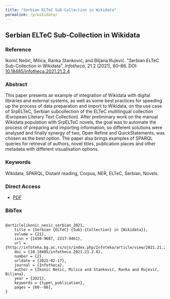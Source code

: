 ```yaml
---
title: "Serbian ELTeC Sub-Collection in Wikidata"
permalink: /p/wikidata/
---
```


<meta name="citation_title" content="Serbian ELTeC Sub-Collection in Wikidata">
<meta name="citation_author" content="Milica Ikonić Nešić">
<meta name="citation_author" content="Ranka Stanković">
<meta name="citation_author" content="Biljana Rujević">
<meta name="citation_publication_date" content="2021">
<meta name="citation_journal_name" content="Infotheca - Journal for Digital Humanities">
<meta name="citattion_journal_issue" content="21.2">

## Serbian ELTeC Sub-Collection in Wikidata

### Reference

Ikonić Nešić, Milica, Ranka Stanković, and Biljana Rujević. "Serbian ELTeC Sub-Collection in Wikidata", _Infotheca_, 21.2 (2021), 60–86. DOI: [10.18485/infotheca.2021.21.2.4](https://doi.org/10.18485/infotheca.2021.21.2.4)

### Abstract

This paper presents an example of integration of Wikidata with digital libraries and external systems, as well as some best practices for speeding up the process of data preparation and import to Wikidata, on the use case of SrpELTeC, Serbian subcollection of the ELTeC multilingual collection (European Literary
Text Collection). After preliminary work on the manual Wikidata population with SrpELTeC novels, the goal was to automate the process of preparing and importing
information, so different solutions were analysed and finally synergy of two, Open Refine and QuickStatements, was chosen as the best option. The paper also brings
examples of SPARQL queries for retrieval of authors, novel titles, publication places and other metadata with different visualisation options.

### Keywords

Wikidata, SPARQL, Distant reading, Corpus, NER, ELTeC, Serbian, Novels.

### Direct Access

- [PDF](https://github.com/distantreading/compendium/blob/main/f/wikidata.pdf)

### BibTex

```

@article{ikonic_nesic_serbian_2021,
	title = {Serbian {ELTeC} {Sub}-{Collection} in {Wikidata}},
	volume = {21},
	issn = {1450-9687, 2217-9461},
	url = {http://infoteka.bg.ac.rs/ojs/index.php/Infoteka/article/view/2021.21.2.4_en},
	doi = {10.18485/infotheca.2021.21.2.4},
	number = {2},
	urldate = {2022-02-17},
	journal = {Infotheca},
	author = {Ikonić Nešić, Milica and Stanković, Ranka and Rujević, Biljana},
	year = {2021},
	keywords = {type\_publication},
	pages = {60--86},
}

```

<span class='Z3988' title='url_ver=Z39.88-2004&amp;ctx_ver=Z39.88-2004&amp;rfr_id=info%3Asid%2Fzotero.org%3A2&amp;rft_id=info%3Adoi%2F10.18485%2Finfotheca.2021.21.2.4&amp;rft_val_fmt=info%3Aofi%2Ffmt%3Akev%3Amtx%3Ajournal&amp;rft.genre=article&amp;rft.atitle=Serbian%20ELTeC%20Sub-Collection%20in%20Wikidata&amp;rft.jtitle=Infotheca&amp;rft.stitle=Infotheca&amp;rft.volume=21&amp;rft.issue=2&amp;rft.aufirst=Milica&amp;rft.aulast=Ikoni%C4%87%20Ne%C5%A1i%C4%87&amp;rft.au=Milica%20Ikoni%C4%87%20Ne%C5%A1i%C4%87&amp;rft.au=Ranka%20Stankovi%C4%87&amp;rft.au=Biljana%20Rujevi%C4%87&amp;rft.date=2021&amp;rft.pages=60-86&amp;rft.spage=60&amp;rft.epage=86&amp;rft.issn=1450-9687%2C%202217-9461'></span>
